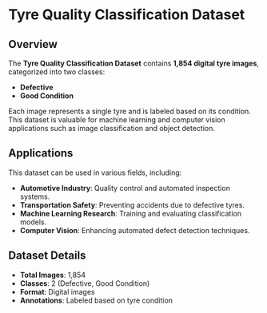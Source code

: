 # Tyre Quality Classification Dataset

## Overview
The **Tyre Quality Classification Dataset** contains **1,854 digital tyre images**, categorized into two classes:
- **Defective**
- **Good Condition**

Each image represents a single tyre and is labeled based on its condition. This dataset is valuable for machine learning and computer vision applications such as image classification and object detection.

## Applications
This dataset can be used in various fields, including:
- **Automotive Industry**: Quality control and automated inspection systems.
- **Transportation Safety**: Preventing accidents due to defective tyres.
- **Machine Learning Research**: Training and evaluating classification models.
- **Computer Vision**: Enhancing automated defect detection techniques.

## Dataset Details
- **Total Images**: 1,854
- **Classes**: 2 (Defective, Good Condition)
- **Format**: Digital images
- **Annotations**: Labeled based on tyre condition

